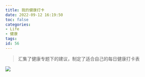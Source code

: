 ```yaml
---
title: 我的健康打卡
date: 2022-09-12 16:19:50
toc: false
categories:
- Life
- 健康
tags:
id: 56
---
```


> 汇集了健康专题下的建议，制定了适合自己的每日健康打卡表

![](https://img.arctee.cn/one/202209122147997.png)